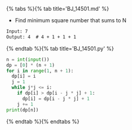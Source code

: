 {% tabs %}{% tab title='BJ_14501.md' %}

* Find minimum square number that sums to N

```txt
Input: 7
Output: 4  # 4 + 1 + 1 + 1
```

{% endtab %}{% tab title='BJ_14501.py' %}

```py
n = int(input())
dp = [0] * (n + 1)
for i in range(1, n + 1):
  dp[i] = i
  j = 1
  while j*j <= i:
    if dp[i] > dp[i - j * j] + 1:
      dp[i] = dp[i - j * j] + 1
    j += 1
print(dp[n])
```

{% endtab %}{% endtabs %}
